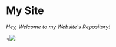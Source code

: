 # My Site
 *Hey, Welcome to my Website's Repository!*<p style="text-align:left;"><<img src="https://github.com/geosjobby/Geosjobby.xyz/blob/main/pictures/html-logo.png?raw=true"></p>

